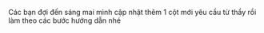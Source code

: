 Các bạn đợi đến sáng mai mình cập nhật thêm 1 cột mới yêu cầu từ thầy rồi làm theo các bước hướng dẫn nhé
